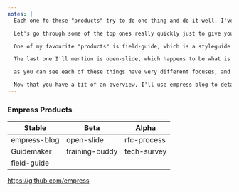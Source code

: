 ```yaml
---
notes: |
  Each one fo these "products" try to do one thing and do it well. I've split them into Stable, Beta and Alpha based on how ready each of them are for you to get started with them today, I'll go into what that means a little bit more in a second.

  Let's go through some of the top ones really quickly just to give you an idea of what it does. As you can imagine the first one is a blog. empress-blog is probably the flagship Empress product that started this whole process of thinking different "products". Who here knows what Guidemaker is? Guidemaker is essentially the tech that is currently powering the Ember guides! If you wanted to build a guides website for yourself you can go to the repo now, follow the readme and boom you're ready to go! Each of these repos are under the empress github org by the way if you are looking for them.

  One of my favourite "products" is field-guide, which is a styleguide or "design system" product that was instrumental in the new Ember Website redesign process. It essentially gives you an easy way to document your styleguide while guaranteeing that there won't be any CSS bleed between field-guide and your actual styleguide.

  The last one I'll mention is open-slide, which happens to be what is powering this exact presentation! It's quite functional and it's in the Beta column because it's a little bit under-documented and the only templates I have so far are based on revealjs, which are a bit clunky.

  as you can see each of these things have very different focuses, and that laser focus of each product makes them a dream to work with!

  Now that you have a bit of an overview, I'll use empress-blog to detail more about how it all works
---
```


### Empress Products

| Stable       | Beta           | Alpha       |
| ------------ | -------------- | ----------- |
| empress-blog | open-slide     | rfc-process |
| Guidemaker   | training-buddy | tech-survey |
| field-guide  |                |             |

https://github.com/empress

